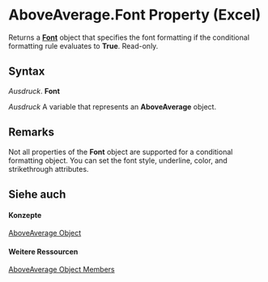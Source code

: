 
# AboveAverage.Font Property (Excel)

Returns a  **[Font](f4788ba4-1c4c-2f03-4d73-194bc9316825.md)** object that specifies the font formatting if the conditional formatting rule evaluates to **True**. Read-only.


## Syntax

 _Ausdruck_. **Font**

 _Ausdruck_ A variable that represents an **AboveAverage** object.


## Remarks

Not all properties of the  **Font** object are supported for a conditional formatting object. You can set the font style, underline, color, and strikethrough attributes.


## Siehe auch


#### Konzepte


[AboveAverage Object](dd4ea82f-7986-5d6f-2b0e-fe0ca38226e2.md)
#### Weitere Ressourcen


[AboveAverage Object Members](http://msdn.microsoft.com/library/85828a41-ce2a-4979-8918-3adaed2f5661%28Office.15%29.aspx)